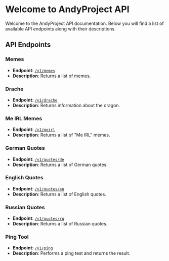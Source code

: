 # Welcome to AndyProject API

Welcome to the AndyProject API documentation. Below you will find a list of available API endpoints along with their descriptions.

## API Endpoints

### Memes
- **Endpoint**: [`/v1/memes`](https://api.andyproject.de/v1/fun/memes)
- **Description**: Returns a list of memes.

### Drache
- **Endpoint**: [`/v1/drache`](https://api.andyproject.de/v1/fun/drache)
- **Description**: Returns information about the dragon.

### Me IRL Memes
- **Endpoint**: [`/v1/meirl`](https://api.andyproject.de/v1/fun/meirl)
- **Description**: Returns a list of "Me IRL" memes.

### German Quotes
- **Endpoint**: [`/v1/quotes/de`](https://api.andyproject.de/v1/quotes/de)
- **Description**: Returns a list of German quotes.

### English Quotes
- **Endpoint**: [`/v1/quotes/en`](https://api.andyproject.de/v1/quotes/en)
- **Description**: Returns a list of English quotes.

### Russian Quotes
- **Endpoint**: [`/v1/quotes/ru`](https://api.andyproject.de/v1/quotes/ru)
- **Description**: Returns a list of Russian quotes.

### Ping Tool
- **Endpoint**: [`/v1/ping`](https://api.andyproject.de/v1/tools/ping)
- **Description**: Performs a ping test and returns the result.
